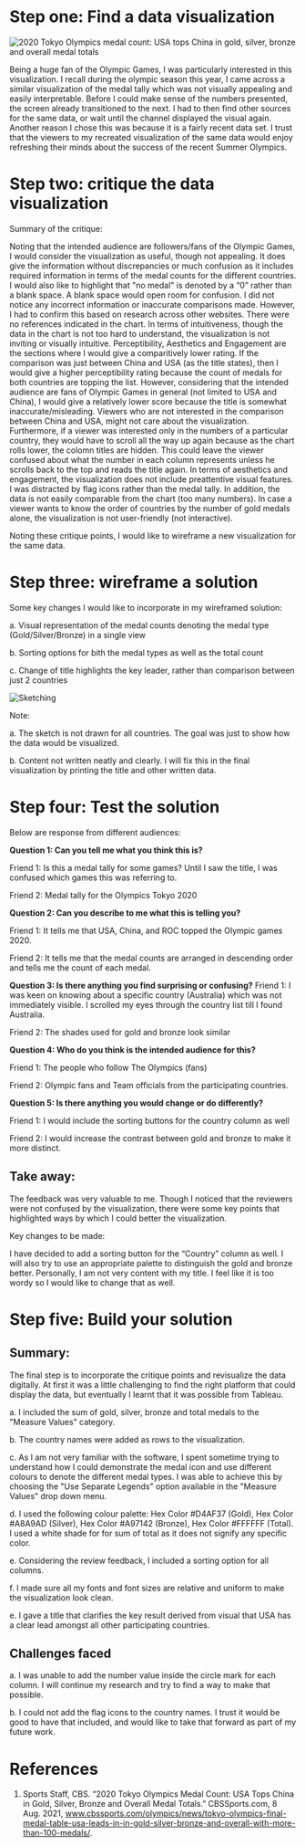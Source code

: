 # __Step one: Find a data visualization__

![2020 Tokyo Olympics medal count: USA tops China in gold, silver, bronze and overall medal totals](https://www.cbssports.com/olympics/news/tokyo-olympics-final-medal-table-usa-leads-in-in-gold-silver-bronze-and-overall-with-more-than-100-medals/)

Being a huge fan of the Olympic Games, I was particularly interested in this visualization. I recall during the olympic season this year, I came across a similar visualization of the medal tally which was not visually appealing and easily interpretable. Before I could make sense of the numbers presented, the screen already transitioned to the next. I had to then find other sources for the same data, or wait until the channel displayed the visual again.
Another reason I chose this was because it is a fairly recent data set. I trust that the viewers to my recreated visualization of the same data would enjoy refreshing their minds about the success of the recent Summer Olympics.

# __Step two: critique the data visualization__

Summary of the critique:

Noting that the intended audience are followers/fans of the Olympic Games, I would consider the visualization as useful, though not appealing. It does give the information without discrepancies or much confusion as it includes required information in terms of the medal counts for the different countries. I would also like to highlight that "no medal" is denoted by a “0” rather than a blank space. A blank space would open room for confusion. I did not notice any incorrect information or inaccurate comparisons made. However, I had to confirm this based on research across other websites. There were no references indicated in the chart. In terms of intuitiveness, though the data in the chart is not too hard to understand, the visualization is not inviting or visually intuitive. 
Perceptibility, Aesthetics and Engagement are the sections where I would give a comparitively lower rating. If the comparison was just between China and USA (as the title states), then I would give a higher perceptibility rating because the count of medals for both countries are topping the list. However, considering that the intended audience are fans of Olympic Games in general (not limited to USA and China), I would give a relatively lower score because the title is somewhat inaccurate/misleading. Viewers who are not interested in the comparison between China and USA, might not care about the visualization. Furthermore, if a viewer was interested only in the numbers of a particular country, they would have to scroll all the way up again because as the chart rolls lower, the colomn titles are hidden. This could leave the viewer confused about what the number in each column represents unless he scrolls back to the top and reads the title again. In terms of aesthetics and engagement, the visualization does not include preattentive visual features. I was distracted by flag icons rather than the medal tally. In addition, the data is not easily comparable from the chart (too many numbers). In case a viewer wants to know the order of countries by the number of gold medals alone, the visualization is not user-friendly (not interactive).

Noting these critique points, I would like to wireframe a new visualization for the same data.
 

# __Step three: wireframe a solution__

Some key changes I would like to incorporate in my wireframed solution:

a. Visual representation of the medal counts denoting the medal type (Gold/Silver/Bronze) in a single view 

b. Sorting options for bith the medal types as well as the total count

c. Change of title highlights the key leader, rather than comparison between just 2 countries


![Sketching](https://user-images.githubusercontent.com/92896969/140599340-7d392805-a1ee-41cb-bda7-ab7c3243b1a4.jpg)

 
Note: 

a.	The sketch is not drawn for all countries. The goal was just to show how the data would be visualized. 

b.	Content not written neatly and clearly. I will fix this in the final visualization by printing the title and other written data.

# __Step four: Test the solution__

Below are response from different audiences:

**Question 1: Can you tell me what you think this is?**

 Friend 1: Is this a medal tally for some games? Until I saw the title, I was confused which games this was referring to.
 
 Friend 2: Medal tally for the Olympics Tokyo 2020 

**Question 2: Can you describe to me what this is telling you?**

 Friend 1: It tells me that USA, China, and ROC topped the Olympic games 2020.

 Friend 2: It tells me that the medal counts are arranged in descending order and tells me the count of each medal.

**Question 3: Is there anything you find surprising or confusing?**
 Friend 1: I was keen on knowing about a specific country (Australia) which was not immediately visible. I scrolled my eyes through the country list till I found Australia.
 
 Friend 2: The shades used for gold and bronze look similar

**Question 4: Who do you think is the intended audience for this?**
 
 Friend 1:  The people who follow The Olympics (fans)
 
 Friend 2: Olympic fans and Team officials from the participating countries.

**Question 5: Is there anything you would change or do differently?**

 Friend 1: I would include the sorting buttons for the country column as well

 Friend 2: I would increase the contrast between gold and bronze to make it more distinct.

## __Take away:__

The feedback was very valuable to me. Though I noticed that the reviewers were not confused by the visualization, there were some key points that highlighted ways by which I could better the visualization. 

Key changes to be made:

I have decided to add a sorting button for the “Country” column as well. I will also try to use an appropriate palette to distinguish the gold and bronze better. Personally, I am not very content with my title. I feel like it is too wordy so I would like to change that as well.

# __Step five: Build your solution__










## __Summary:__

The final step is to incorporate the critique points and revisualize the data digitally.
At first it was a little challenging to find the right platform that could display the data, but eventually I learnt that it was possible from Tableau. 

a. I included the sum of gold, silver, bronze and total medals to the "Measure Values" category.

b. The country names were added as rows to the visualization.

c. As I am not very familiar with the software, I spent sometime trying to understand how I could demonstrate the medal icon and use different colours to denote the different medal types. I was able to achieve this by choosing the "Use Separate Legends" option available in the "Measure Values" drop down menu.

d. I used the following colour palette: Hex Color #D4AF37 (Gold), Hex Color #A8A9AD (Silver), Hex Color #A97142 (Bronze), Hex Color #FFFFFF (Total). I used a white shade for for sum of total as it does not signify any specific color.

e. Considering the review feedback, I included a sorting option for all columns.

f. I made sure all my fonts and font sizes are relative and uniform to make the visualization look clean.

e. I gave a title that clarifies the key result derived from visual that USA has a clear lead amongst all other participating countries.

## __Challenges faced__

a. I was unable to add the number value inside the circle mark for each column. I will continue my research and try to find a way to make that possible.

b. I could not add the flag icons to the country names. I trust it would be good to have that included, and would like to take that forward as part of my future work.

# __References__ 

1. Sports Staff, CBS. “2020 Tokyo Olympics Medal Count: USA Tops China in Gold, Silver, Bronze and Overall Medal Totals.” CBSSports.com, 8 Aug. 2021, www.cbssports.com/olympics/news/tokyo-olympics-final-medal-table-usa-leads-in-in-gold-silver-bronze-and-overall-with-more-than-100-medals/.




